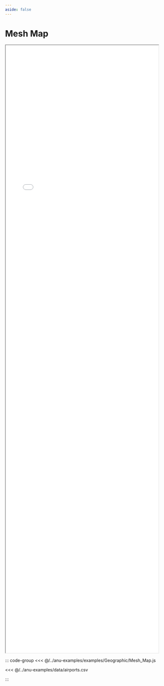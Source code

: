 ```yaml
---
aside: false
---
```



# Mesh Map


<div style="width: 100%;">
    <iframe id="inlineFrameExample"
     allow="xr-spatial-tracking"
        allowfullscreen=""
        title="Inline Frame Example"
        src="/anu/examples.html?example=meshMap">
    </iframe>
</div>


<style>
    iframe {
        width: 100%;
        height: 50vh;
        display: block;
        margin-left: auto;
        margin-right: auto;
    }
</style>

::: code-group
<<< @/../anu-examples/examples/Geographic/Mesh_Map.js 

<<< @/../anu-examples/data/airports.csv

:::